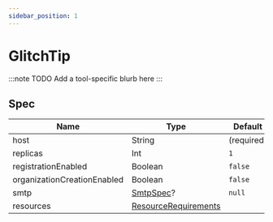 ```yaml
---
sidebar_position: 1
---
```


# GlitchTip

:::note TODO
Add a tool-specific blurb here
:::

## Spec

| Name                        | Type                                                                                                   | Default    |
|-----------------------------|--------------------------------------------------------------------------------------------------------|------------|
| host                        | String                                                                                                 | (required) |  
| replicas                    | Int                                                                                                    | `1`        | 
| registrationEnabled         | Boolean                                                                                                | `false`    |
| organizationCreationEnabled | Boolean                                                                                                | `false`    |
| smtp                        | [SmtpSpec](common/smtp)?                                                                                              | `null`     | 
| resources                   | [ResourceRequirements](https://kubernetes.io/docs/concepts/configuration/manage-resources-containers/) |            |
